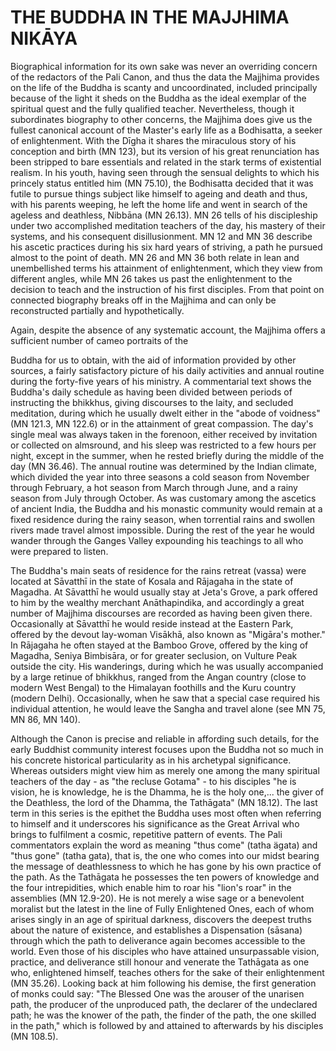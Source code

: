 # THE BUDDHA IN THE MAJJHIMA NIKĀYA

Biographical information for its own sake was never an overriding concern of the redactors of the Pali Canon, and thus the data the Majjhima provides on the life of the Buddha is scanty and uncoordinated, included principally because of the light it sheds on the Buddha as the ideal exemplar of the spiritual quest and the fully qualified teacher. Nevertheless, though it subordinates biography to other concerns, the Majjhima does give us the fullest canonical account of the Master's early life as a Bodhisatta, a seeker of enlightenment. With the Dīgha it shares the miraculous story of his conception and birth (MN 123), but its version of his great renunciation has been stripped to bare essentials and related in the stark terms of existential realism. In his youth, having seen through the sensual delights to which his princely status entitled him (MN 75.10), the Bodhisatta decided that it was futile to pursue things subject like himself to ageing and death and thus, with his parents weeping, he left the home life and went in search of the ageless and deathless, Nibbāna (MN 26.13). MN 26 tells of his discipleship under two accomplished meditation teachers of the day, his mastery of their systems, and his consequent disillusionment. MN 12 and MN 36 describe his ascetic practices during his six hard years of striving, a path he pursued almost to the point of death. MN 26 and MN 36 both relate in lean and unembellished terms his attainment of enlightenment, which they view from different angles, while MN 26 takes us past the enlightenment to the decision to teach and the instruction of his first disciples. From that point on connected biography breaks off in the Majjhima and can only be reconstructed partially and hypothetically.

Again, despite the absence of any systematic account, the Majjhima offers a sufficient number of cameo portraits of the

Buddha for us to obtain, with the aid of information provided by other sources, a fairly satisfactory picture of his daily activities and annual routine during the forty-five years of his ministry. A commentarial text shows the Buddha's daily schedule as having been divided between periods of instructing the bhikkhus, giving discourses to the laity, and secluded meditation, during which he usually dwelt either in the "abode of voidness" (MN 121.3, MN 122.6) or in the attainment of great compassion. The day's single meal was always taken in the forenoon, either received by invitation or collected on almsround, and his sleep was restricted to a few hours per night, except in the summer, when he rested briefly during the middle of the day (MN 36.46). The annual routine was determined by the Indian climate, which divided the year into three seasons a cold season from November through February, a hot season from March through June, and a rainy season from July through October. As was customary among the ascetics of ancient India, the Buddha and his monastic community would remain at a fixed residence during the rainy season, when torrential rains and swollen rivers made travel almost impossible. During the rest of the year he would wander through the Ganges Valley expounding his teachings to all who were prepared to listen.

The Buddha's main seats of residence for the rains retreat (vassa) were located at Sāvatthī in the state of Kosala and Rājagaha in the state of Magadha. At Sāvatthī he would usually stay at Jeta's Grove, a park offered to him by the wealthy merchant Anāthapindika, and accordingly a great number of Majjhima discourses are recorded as having been given there. Occasionally at Sāvatthī he would reside instead at the Eastern Park, offered by the devout lay-woman Visākhā, also known as "Migāra's mother." In Rājagaha he often stayed at the Bamboo Grove, offered by the king of Magadha, Seniya Bimbisāra, or for greater seclusion, on Vulture Peak outside the city. His wanderings, during which he was usually accompanied by a large retinue of bhikkhus, ranged from the Angan country (close to modern West Bengal) to the Himalayan foothills and the Kuru country (modern Delhi). Occasionally, when he saw that a special case required his individual attention, he would leave the Sangha and travel alone (see MN 75, MN 86, MN 140).

Although the Canon is precise and reliable in affording such details, for the early Buddhist community interest focuses upon the Buddha not so much in his concrete historical particularity as in his archetypal significance. Whereas outsiders might view him as merely one among the many spiritual teachers of the day - as "the recluse Gotama" - to his disciples "he is vision, he is knowledge, he is the Dhamma, he is the holy one,... the giver of the Deathless, the lord of the Dhamma, the Tathāgata" (MN 18.12). The last term in this series is the epithet the Buddha uses most often when referring to himself and it underscores his significance as the Great Arrival who brings to fulfilment a cosmic, repetitive pattern of events. The Pali commentators explain the word as meaning "thus come" (tatha ägata) and "thus gone" (tatha gata), that is, the one who comes into our midst bearing the message of deathlessness to which he has gone by his own practice of the path. As the Tathāgata he possesses the ten powers of knowledge and the four intrepidities, which enable him to roar his "lion's roar" in the assemblies (MN 12.9-20). He is not merely a wise sage or a benevolent moralist but the latest in the line of Fully Enlightened Ones, each of whom arises singly in an age of spiritual darkness, discovers the deepest truths about the nature of existence, and establishes a Dispensation (sāsana) through which the path to deliverance again becomes accessible to the world. Even those of his disciples who have attained unsurpassable vision, practice, and deliverance still honour and venerate the Tathāgata as one who, enlightened himself, teaches others for the sake of their enlightenment (MN 35.26). Looking back at him following his demise, the first generation of monks could say: "The Blessed One was the arouser of the unarisen path, the producer of the unproduced path, the declarer of the undeclared path; he was the knower of the path, the finder of the path, the one skilled in the path," which is followed by and attained to afterwards by his disciples (MN 108.5).
